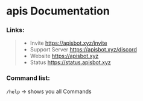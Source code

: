# apis Documentation

### Links:
> - Invite https://apisbot.xyz/invite
> - Support Server https://apisbot.xyz/discord
> - Website https://apisbot.xyz
> - Status https://status.apisbot.xyz 

### Command list:
`/help` -> shows you all Commands
